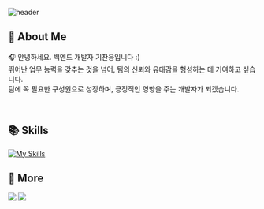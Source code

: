 ![header](https://capsule-render.vercel.app/api?type=waving&color=7E8EF1&height=200&section=header&text=Chanung's%20Github!&fontSize=35&fontAlignY=35&fontColor=f7f5f5)


## 📌 About Me
🎧 안녕하세요. 백엔드 개발자 기찬웅입니다 :)  
뛰어난 업무 능력을 갖추는 것을 넘어, 팀의 신뢰와 유대감을 형성하는 데 기여하고 싶습니다.  
팀에 꼭 필요한 구성원으로 성장하며, 긍정적인 영향을 주는 개발자가 되겠습니다.  

<br>

## 📚 Skills
[![My Skills](https://skillicons.dev/icons?i=django,react,html,aws,mysql,git,github&theme=dark)](https://skillicons.dev)



## 🔗 More
<a href="https://chanung-ki.site/" target="_blank"><img src="https://img.shields.io/badge/Portfolio-E34F26?style=flat&logo=html5&logoColor=white"/></a>
<a href="https://itchanchan.tistory.com/" target="_blank"><img src="https://img.shields.io/badge/Blog-FF4785?style=flat&logo=Tistory&logoColor=white"/></a>



<!-- ![GitHub Stats](https://github-readme-stats.vercel.app/api?username=chanung-ki&show_icons=true&count_private=true&theme=tokyonight) -->
<!-- ![Top Langs](https://github-readme-stats.vercel.app/api/top-langs/?username=chanung-ki&langs_count=10&layout=compact&theme=dark) -->

